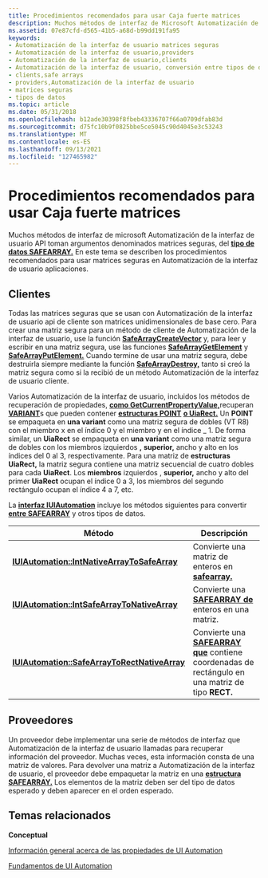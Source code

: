 ```yaml
---
title: Procedimientos recomendados para usar Caja fuerte matrices
description: Muchos métodos de interfaz de Microsoft Automatización de la interfaz de usuario \ 32; La API toma argumentos denominados matrices seguras, del tipo de datos SAFEARRAY. En este tema se describen los procedimientos recomendados para usar matrices seguras en Automatización de la interfaz de usuario aplicaciones.
ms.assetid: 07e87cfd-d565-41b5-a68d-b99dd191fa95
keywords:
- Automatización de la interfaz de usuario matrices seguras
- Automatización de la interfaz de usuario,providers
- Automatización de la interfaz de usuario,clients
- Automatización de la interfaz de usuario, conversión entre tipos de datos
- clients,safe arrays
- providers,Automatización de la interfaz de usuario
- matrices seguras
- tipos de datos
ms.topic: article
ms.date: 05/31/2018
ms.openlocfilehash: b12ade30398f8fbeb43336707f66a0709dfab83d
ms.sourcegitcommit: d75fc10b9f0825bbe5ce5045c90d4045e3c53243
ms.translationtype: MT
ms.contentlocale: es-ES
ms.lasthandoff: 09/13/2021
ms.locfileid: "127465982"
---
```

# <a name="best-practices-for-using-safe-arrays"></a>Procedimientos recomendados para usar Caja fuerte matrices

Muchos métodos de interfaz de microsoft Automatización de la interfaz de usuario API toman argumentos denominados matrices seguras, del [**tipo de datos SAFEARRAY.**](/windows/win32/api/oaidl/ns-oaidl-safearray) En este tema se describen los procedimientos recomendados para usar matrices seguras en Automatización de la interfaz de usuario aplicaciones.

## <a name="clients"></a>Clientes

Todas las matrices seguras que se usan con Automatización de la interfaz de usuario api de cliente son matrices unidimensionales de base cero. Para crear una matriz segura para un método de cliente de Automatización de la interfaz de usuario, use la función [**SafeArrayCreateVector**](/previous-versions/windows/desktop/api/oleauto/nf-oleauto-safearraycreatevector) y, para leer y escribir en una matriz segura, use las funciones [**SafeArrayGetElement**](/previous-versions/windows/desktop/api/oleauto/nf-oleauto-safearraygetelement) y [**SafeArrayPutElement.**](/previous-versions/windows/desktop/api/oleauto/nf-oleauto-safearrayputelement) Cuando termine de usar una matriz segura, debe destruirla siempre mediante la función [**SafeArrayDestroy,**](/windows/desktop/api/oleauto/nf-oleauto-safearraydestroy) tanto si creó la matriz segura como si la recibió de un método Automatización de la interfaz de usuario cliente.

Varios Automatización de la interfaz de usuario, incluidos los métodos de recuperación de propiedades, [**como GetCurrentPropertyValue,**](/windows/desktop/api/UIAutomationClient/nf-uiautomationclient-iuiautomationelement-getcurrentpropertyvalue)recuperan [**VARIANT**](/windows/win32/api/oaidl/ns-oaidl-variant)s que pueden contener [**estructuras POINT**](/previous-versions//dd162805(v=vs.85)) [**o UiaRect.**](/windows/desktop/api/UIAutomationCore/ns-uiautomationcore-uiarect) Un **POINT** se empaqueta en **una variant** como una matriz segura de dobles (VT R8) con el miembro x en el índice 0 y el miembro y en el índice \_ 1.   De forma similar,  un **UiaRect** se empaqueta en **una variant** como una matriz segura de dobles con los miembros izquierdos **,** **superior,** ancho y alto en los índices del 0 al 3, respectivamente. Para una matriz de **estructuras UiaRect,** la matriz segura contiene una matriz secuencial de cuatro dobles para cada **UiaRect**. Los **miembros** izquierdos ,   **superior,** ancho y alto del primer **UiaRect** ocupan el índice 0 a 3, los miembros del segundo rectángulo ocupan el índice 4 a 7, etc.

La [**interfaz IUIAutomation**](/windows/desktop/api/UIAutomationClient/nn-uiautomationclient-iuiautomation) incluye los métodos siguientes para convertir [**entre SAFEARRAY**](/windows/win32/api/oaidl/ns-oaidl-safearray) y otros tipos de datos.



| Método                                                                                               | Descripción                                                                                                     |
|------------------------------------------------------------------------------------------------------|-----------------------------------------------------------------------------------------------------------------|
| [**IUIAutomation::IntNativeArrayToSafeArray**](/windows/desktop/api/UIAutomationClient/nf-uiautomationclient-iuiautomation-intnativearraytosafearray)   | Convierte una matriz de enteros en [**safearray.**](/windows/win32/api/oaidl/ns-oaidl-safearray)                                          |
| [**IUIAutomation::IntSafeArrayToNativeArray**](/windows/desktop/api/UIAutomationClient/nf-uiautomationclient-iuiautomation-intsafearraytonativearray)   | Convierte una [**SAFEARRAY de**](/windows/win32/api/oaidl/ns-oaidl-safearray) enteros en una matriz.                                          |
| [**IUIAutomation::SafeArrayToRectNativeArray**](/windows/desktop/api/UIAutomationClient/nf-uiautomationclient-iuiautomation-safearraytorectnativearray) | Convierte una [**SAFEARRAY que**](/windows/win32/api/oaidl/ns-oaidl-safearray) contiene coordenadas de rectángulo en una matriz de tipo **RECT.** |



 

## <a name="providers"></a>Proveedores

Un proveedor debe implementar una serie de métodos de interfaz que Automatización de la interfaz de usuario llamadas para recuperar información del proveedor. Muchas veces, esta información consta de una matriz de valores. Para devolver una matriz a Automatización de la interfaz de usuario, el proveedor debe empaquetar la matriz en una [**estructura SAFEARRAY.**](/windows/win32/api/oaidl/ns-oaidl-safearray) Los elementos de la matriz deben ser del tipo de datos esperado y deben aparecer en el orden esperado.

## <a name="related-topics"></a>Temas relacionados

<dl> <dt>

**Conceptual**
</dt> <dt>

[Información general acerca de las propiedades de UI Automation](uiauto-propertiesoverview.md)
</dt> <dt>

[Fundamentos de UI Automation](entry-uiautocore-overview.md)
</dt> </dl>

 

 